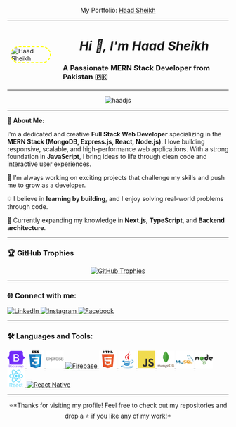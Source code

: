 <p align=center>My Portfolio: <a href='https://my-portfolio-haad-sheikhs-projects.vercel.app/' target="_blank">Haad Sheikh</a></p>

<table align= center>
  <tr>
    <td>
      <img 
        src="https://i.postimg.cc/jqNd4Ppn/8139d602-57f4-4b55-afb8-f1d8905b4e38.png" 
        alt="Haad Sheikh" 
        width="250" 
        style="border-radius: 20px; border: 2px dashed yellow;" 
      />
    </td>
    <td style="padding-left: 20px;">
      <h1 align=center><strong><em><i>Hi 👋, I'm Haad Sheikh</i></em></strong></h1>
      <h3><strong>A Passionate MERN Stack Developer from Pakistan 🇵🇰</strong></h3>
    </td>
  </tr>
</table>


<p align="center">
  <img src="https://komarev.com/ghpvc/?username=haadjs&label=Profile%20views&color=0e75b6&style=flat" alt="haadjs" />
</p>

---

🚀 **About Me:**

I'm a dedicated and creative **Full Stack Web Developer** specializing in the **MERN Stack (MongoDB, Express.js, React, Node.js)**. I love building responsive, scalable, and high-performance web applications. With a strong foundation in **JavaScript**, I bring ideas to life through clean code and interactive user experiences.

🔭 I’m always working on exciting projects that challenge my skills and push me to grow as a developer.

💡 I believe in **learning by building**, and I enjoy solving real-world problems through code.

🌱 Currently expanding my knowledge in **Next.js**, **TypeScript**, and **Backend architecture**.

---

### 🏆 GitHub Trophies

<p align="center">
  <a href="https://github.com/ryo-ma/github-profile-trophy">
    <img src="https://github-profile-trophy.vercel.app/?username=haadjs&theme=onedark&row=1&column=7" alt="GitHub Trophies" />
  </a>
</p>

---

### 🌐 Connect with me:

<p>
  <a href="https://www.linkedin.com/in/haad-sheikh/" target="blank">
    <img src="https://raw.githubusercontent.com/rahuldkjain/github-profile-readme-generator/master/src/images/icons/Social/linked-in-alt.svg" alt="LinkedIn" height="30" width="40" />
  </a>
  <a href="https://instagram.com/sheikhhaad_" target="blank">
    <img src="https://raw.githubusercontent.com/rahuldkjain/github-profile-readme-generator/master/src/images/icons/Social/instagram.svg" alt="Instagram" height="30" width="40" />
  </a>
  <a href="https://www.facebook.com/profile.php?id=61555704857977" target="blank">
    <img src="https://raw.githubusercontent.com/rahuldkjain/github-profile-readme-generator/master/src/images/icons/Social/facebook.svg" alt="Facebook" height="30" width="40" />
  </a>
</p>

---

### 🛠️ Languages and Tools:

<p align="left">
  <a href="https://getbootstrap.com" target="_blank" rel="noreferrer"> <img src="https://raw.githubusercontent.com/devicons/devicon/master/icons/bootstrap/bootstrap-plain-wordmark.svg" alt="Bootstrap" width="40" height="40"/> </a>
  <a href="https://www.w3schools.com/css/" target="_blank" rel="noreferrer"> <img src="https://raw.githubusercontent.com/devicons/devicon/master/icons/css3/css3-original-wordmark.svg" alt="CSS3" width="40" height="40"/> </a>
  <a href="https://expressjs.com" target="_blank" rel="noreferrer"> <img src="https://raw.githubusercontent.com/devicons/devicon/master/icons/express/express-original-wordmark.svg" alt="Express.js" width="40" height="40"/> </a>
  <a href="https://firebase.google.com/" target="_blank" rel="noreferrer"> <img src="https://www.vectorlogo.zone/logos/firebase/firebase-icon.svg" alt="Firebase" width="40" height="40"/> </a>
  <a href="https://www.w3.org/html/" target="_blank" rel="noreferrer"> <img src="https://raw.githubusercontent.com/devicons/devicon/master/icons/html5/html5-original-wordmark.svg" alt="HTML5" width="40" height="40"/> </a>
  <a href="https://www.java.com" target="_blank" rel="noreferrer"> <img src="https://raw.githubusercontent.com/devicons/devicon/master/icons/java/java-original.svg" alt="Java" width="40" height="40"/> </a>
  <a href="https://developer.mozilla.org/en-US/docs/Web/JavaScript" target="_blank" rel="noreferrer"> <img src="https://raw.githubusercontent.com/devicons/devicon/master/icons/javascript/javascript-original.svg" alt="JavaScript" width="40" height="40"/> </a>
  <a href="https://www.mongodb.com/" target="_blank" rel="noreferrer"> <img src="https://raw.githubusercontent.com/devicons/devicon/master/icons/mongodb/mongodb-original-wordmark.svg" alt="MongoDB" width="40" height="40"/> </a>
  <a href="https://www.mysql.com/" target="_blank" rel="noreferrer"> <img src="https://raw.githubusercontent.com/devicons/devicon/master/icons/mysql/mysql-original-wordmark.svg" alt="MySQL" width="40" height="40"/> </a>
  <a href="https://nodejs.org" target="_blank" rel="noreferrer"> <img src="https://raw.githubusercontent.com/devicons/devicon/master/icons/nodejs/nodejs-original-wordmark.svg" alt="Node.js" width="40" height="40"/> </a>
  <a href="https://reactjs.org/" target="_blank" rel="noreferrer"> <img src="https://raw.githubusercontent.com/devicons/devicon/master/icons/react/react-original-wordmark.svg" alt="React" width="40" height="40"/> </a>
  <a href="https://reactnative.dev/" target="_blank" rel="noreferrer"> <img src="https://reactnative.dev/img/header_logo.svg" alt="React Native" width="40" height="40"/> </a>
</p>

---

 <p align=center>⭐*Thanks for visiting my profile! Feel free to check out my repositories and drop a ⭐ if you like any of my work!*</p>

